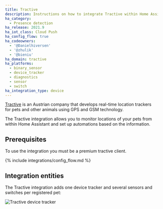 ```yaml
---
title: Tractive
description: Instructions on how to integrate Tractive within Home Assistant.
ha_category:
  - Presence detection
ha_release: 2021.9
ha_iot_class: Cloud Push
ha_config_flow: true
ha_codeowners:
  - '@Danielhiversen'
  - '@zhulik'
  - '@bieniu'
ha_domain: tractive
ha_platforms:
  - binary_sensor
  - device_tracker
  - diagnostics
  - sensor
  - switch
ha_integration_type: device
---
```


[Tractive](https://tractive.com/en/) is an Austrian company that develops real-time location trackers for pets and other animals using GPS and GSM technology.

The Tractive integration allows you to monitor locations of your pets from within Home Assistant and set up automations based on the information.

## Prerequisites

To use the integration you must be a premium tractive client.

{% include integrations/config_flow.md %}

## Integration entities

The Tractive integration adds one device tracker and several sensors and switches per registered pet:

![Tractive device tracker](/images/integrations/tractive/device_tracker.png)
